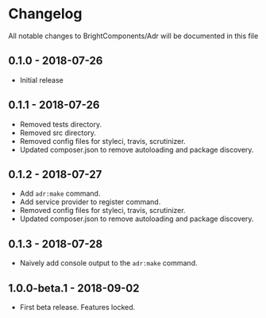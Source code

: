 # Changelog

All notable changes to BrightComponents/Adr will be documented in this file

## 0.1.0 - 2018-07-26

- Initial release

## 0.1.1 - 2018-07-26

- Removed tests directory.
- Removed src directory.
- Removed config files for styleci, travis, scrutinizer.
- Updated composer.json to remove autoloading and package discovery.

## 0.1.2 - 2018-07-27

- Add ```adr:make``` command.
- Add service provider to register command.
- Removed config files for styleci, travis, scrutinizer.
- Updated composer.json to remove autoloading and package discovery.

## 0.1.3 - 2018-07-28

- Naively add console output to the ```adr:make``` command.

## 1.0.0-beta.1 - 2018-09-02

- First beta release. Features locked.